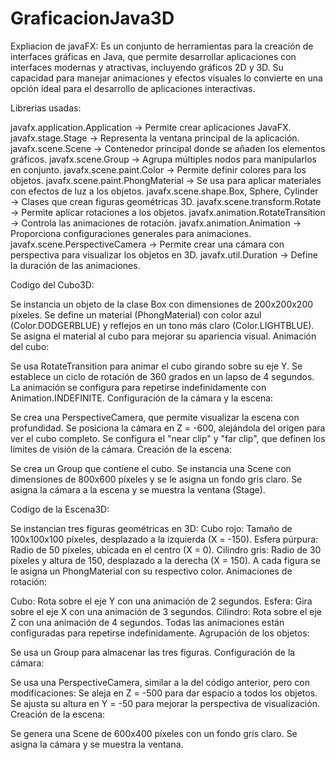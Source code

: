 # GraficacionJava3D

Expliacion de javaFX:
Es un conjunto de herramientas para la creación de interfaces gráficas en Java, que permite desarrollar aplicaciones con interfaces modernas y atractivas, incluyendo gráficos 2D y 3D. Su capacidad para manejar animaciones y efectos visuales lo convierte en una opción ideal para el desarrollo de aplicaciones interactivas.

Librerias usadas:

javafx.application.Application → Permite crear aplicaciones JavaFX.
javafx.stage.Stage → Representa la ventana principal de la aplicación.
javafx.scene.Scene → Contenedor principal donde se añaden los elementos gráficos.
javafx.scene.Group → Agrupa múltiples nodos para manipularlos en conjunto.
javafx.scene.paint.Color → Permite definir colores para los objetos.
javafx.scene.paint.PhongMaterial → Se usa para aplicar materiales con efectos de luz a los objetos.
javafx.scene.shape.Box, Sphere, Cylinder → Clases que crean figuras geométricas 3D.
javafx.scene.transform.Rotate → Permite aplicar rotaciones a los objetos.
javafx.animation.RotateTransition → Controla las animaciones de rotación.
javafx.animation.Animation → Proporciona configuraciones generales para animaciones.
javafx.scene.PerspectiveCamera → Permite crear una cámara con perspectiva para visualizar los objetos en 3D.
javafx.util.Duration → Define la duración de las animaciones.

Codigo del Cubo3D:

Se instancia un objeto de la clase Box con dimensiones de 200x200x200 píxeles.
Se define un material (PhongMaterial) con color azul (Color.DODGERBLUE) y reflejos en un tono más claro (Color.LIGHTBLUE).
Se asigna el material al cubo para mejorar su apariencia visual.
Animación del cubo:

Se usa RotateTransition para animar el cubo girando sobre su eje Y.
Se establece un ciclo de rotación de 360 grados en un lapso de 4 segundos.
La animación se configura para repetirse indefinidamente con Animation.INDEFINITE.
Configuración de la cámara y la escena:

Se crea una PerspectiveCamera, que permite visualizar la escena con profundidad.
Se posiciona la cámara en Z = -600, alejándola del origen para ver el cubo completo.
Se configura el "near clip" y "far clip", que definen los límites de visión de la cámara.
Creación de la escena:

Se crea un Group que contiene el cubo.
Se instancia una Scene con dimensiones de 800x600 píxeles y se le asigna un fondo gris claro.
Se asigna la cámara a la escena y se muestra la ventana (Stage).

Codigo de la Escena3D:

Se instancian tres figuras geométricas en 3D:
Cubo rojo: Tamaño de 100x100x100 píxeles, desplazado a la izquierda (X = -150).
Esfera púrpura: Radio de 50 píxeles, ubicada en el centro (X = 0).
Cilindro gris: Radio de 30 píxeles y altura de 150, desplazado a la derecha (X = 150).
A cada figura se le asigna un PhongMaterial con su respectivo color.
Animaciones de rotación:

Cubo:
Rota sobre el eje Y con una animación de 2 segundos.
Esfera:
Gira sobre el eje X con una animación de 3 segundos.
Cilindro:
Rota sobre el eje Z con una animación de 4 segundos.
Todas las animaciones están configuradas para repetirse indefinidamente.
Agrupación de los objetos:

Se usa un Group para almacenar las tres figuras.
Configuración de la cámara:

Se usa una PerspectiveCamera, similar a la del código anterior, pero con modificaciones:
Se aleja en Z = -500 para dar espacio a todos los objetos.
Se ajusta su altura en Y = -50 para mejorar la perspectiva de visualización.
Creación de la escena:

Se genera una Scene de 600x400 píxeles con un fondo gris claro.
Se asigna la cámara y se muestra la ventana.

